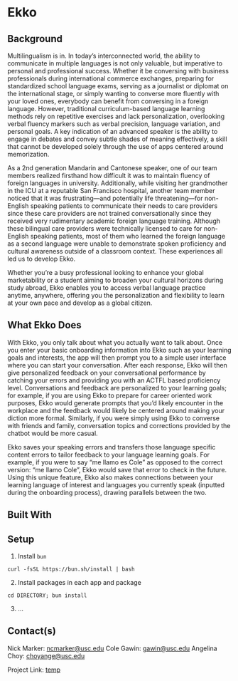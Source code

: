 # Ekko

## Background 

Multilingualism is in. In today’s interconnected world, the ability to communicate in multiple languages is not only valuable, but imperative to personal and professional success. Whether it be conversing with business professionals during international commerce exchanges, preparing for standardized school language exams, serving as a journalist or diplomat on the international stage, or simply wanting to converse more fluently with your loved ones, everybody can benefit from conversing in a foreign language. However, traditional curriculum-based language learning methods rely on repetitive exercises and  lack personalization, overlooking verbal fluency markers such as verbal precision, language variation, and personal goals. A key indication of an advanced speaker is the ability to engage in debates and convey subtle shades of meaning effectively, a skill that cannot be developed solely through the use of apps centered around memorization.

As a 2nd generation Mandarin and Cantonese speaker, one of our team members realized firsthand how difficult it was to maintain fluency of foreign languages in university. Additionally, while visiting her grandmother in the ICU at a reputable San Francisco hospital, another team member noticed that it was frustrating—and potentially life threatening—for non-English speaking patients to communicate their needs to care providers since these care providers are not trained conversationally since they received very rudimentary academic foreign language training. Although these bilingual care providers were technically licensed to care for non-English speaking patients, most of them who learned the foreign language as a second language were unable to demonstrate spoken proficiency and cultural awareness outside of a classroom context. These experiences all led us to develop Ekko.

Whether you’re a busy professional looking to enhance your global marketability or a student aiming to broaden your cultural horizons during study abroad, Ekko enables you to access verbal language practice anytime, anywhere, offering you the personalization and flexibility to learn at your own pace and develop as a global citizen.

## What Ekko Does

With Ekko, you only talk about what you actually want to talk about. Once you enter your basic onboarding information into Ekko such as your learning goals and interests, the app will then prompt you to a simple user interface where you can start your conversation. After each response, Ekko will then give personalized feedback on your conversational performance by catching your errors and providing you with an ACTFL based proficiency level. Conversations and feedback are personalized to your learning goals; for example, if you are using Ekko to prepare for career oriented work purposes, Ekko would generate prompts that you’d likely encounter in the workplace and the feedback would likely be centered around making your diction more formal. Similarly, if you were simply using Ekko to converse with friends and family, conversation topics and corrections provided by the chatbot would be more casual. 

Ekko saves your speaking errors and transfers those language specific content errors to tailor feedback to your language learning goals. For example, if you were to say “me llamo es Cole” as opposed to the correct version: “me llamo Cole”, Ekko would save that error to check in the future. Using this unique feature, Ekko also makes connections between your learning language of interest and languages you currently speak (inputted during the onboarding process), drawing parallels between the two. 

## Built With

## Setup

1. Install `bun`
```
curl -fsSL https://bun.sh/install | bash
```

2. Install packages in each app and package
```
cd DIRECTORY; bun install
```

3. ...

## Contact(s)

Nick Marker: <a href="mailto:ncmarker@usc.edu">ncmarker@usc.edu</a>
Cole Gawin: <a href="mailto:gawin@usc.edu">gawin@usc.edu</a>
Angelina Choy: <a href="mailto:choyange@usc.edu">choyange@usc.edu</a>

Project Link: <a href="#">temp</a>
